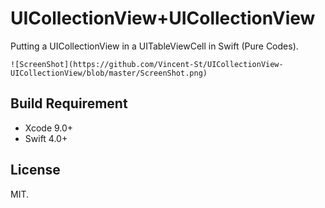 # UICollectionView+UICollectionView

Putting a UICollectionView in a UITableViewCell in Swift (Pure Codes).

```
![ScreenShot](https://github.com/Vincent-St/UICollectionView-UICollectionView/blob/master/ScreenShot.png)
```

## Build Requirement
- Xcode 9.0+
- Swift 4.0+


## License
MIT.
